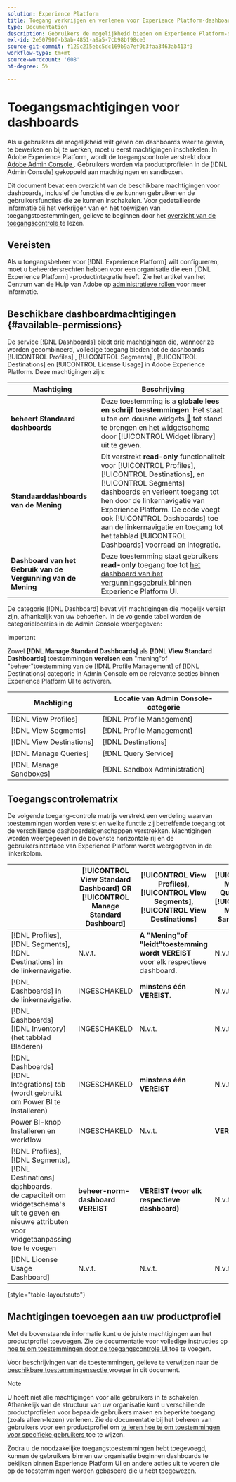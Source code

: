 ```yaml
---
solution: Experience Platform
title: Toegang verkrijgen en verlenen voor Experience Platform-dashboards
type: Documentation
description: Gebruikers de mogelijkheid bieden om Experience Platform-dashboards te bekijken, te bewerken en bij te werken met Adobe Admin Console.
exl-id: 2e50790f-b3ab-4851-a9a5-7cb98bf98ce3
source-git-commit: f129c215ebc5dc169b9a7ef9b3faa3463ab413f3
workflow-type: tm+mt
source-wordcount: '608'
ht-degree: 5%

---
```


# Toegangsmachtigingen voor dashboards

Als u gebruikers de mogelijkheid wilt geven om dashboards weer te geven, te bewerken en bij te werken, moet u eerst machtigingen inschakelen. In Adobe Experience Platform, wordt de toegangscontrole verstrekt door [ Adobe Admin Console ](https://adminconsole.adobe.com/). Gebruikers worden via productprofielen in de [!DNL Admin Console] gekoppeld aan machtigingen en sandboxen.

Dit document bevat een overzicht van de beschikbare machtigingen voor dashboards, inclusief de functies die ze kunnen gebruiken en de gebruikersfuncties die ze kunnen inschakelen. Voor gedetailleerde informatie bij het verkrijgen van en het toewijzen van toegangstoestemmingen, gelieve te beginnen door het [ overzicht van de toegangscontrole ](../access-control/home.md) te lezen.

## Vereisten

Als u toegangsbeheer voor [!DNL Experience Platform] wilt configureren, moet u beheerdersrechten hebben voor een organisatie die een [!DNL Experience Platform] -productintegratie heeft. Zie het artikel van het Centrum van de Hulp van Adobe op [ administratieve rollen ](https://helpx.adobe.com/nl/enterprise/using/admin-roles.html) voor meer informatie.

## Beschikbare dashboardmachtigingen {#available-permissions}

De service [!DNL Dashboards] biedt drie machtigingen die, wanneer ze worden gecombineerd, volledige toegang bieden tot de dashboards [!UICONTROL Profiles] , [!UICONTROL Segments] , [!UICONTROL Destinations] en [!UICONTROL License Usage] in Adobe Experience Platform. Deze machtigingen zijn:

| Machtiging | Beschrijving |
|---|---|
| **beheert Standaard dashboards** | Deze toestemming is a **globale lees en schrijf toestemmingen**. Het staat u toe om douane widgets [&#128279;](./customize/custom-widgets.md) tot stand te brengen en [ het widgetschema ](./customize/edit-schema.md) door [!UICONTROL Widget library] uit te geven. |
| **Standaarddashboards van de Mening** | Dit verstrekt **read-only** functionaliteit voor [!UICONTROL Profiles], [!UICONTROL Destinations], en [!UICONTROL Segments] dashboards en verleent toegang tot hen door de linkernavigatie van Experience Platform. De code voegt ook [!UICONTROL Dashboards] toe aan de linkernavigatie en toegang tot het tabblad [!UICONTROL Dashboards] voorraad en integratie. |
| **Dashboard van het Gebruik van de Vergunning van de Mening** | Deze toestemming staat gebruikers **read-only** toegang toe tot [ het dashboard van het vergunningsgebruik ](./guides/license-usage.md) binnen Experience Platform UI. |

De categorie [!DNL Dashboard] bevat vijf machtigingen die mogelijk vereist zijn, afhankelijk van uw behoeften. In de volgende tabel worden de categorielocaties in de Admin Console weergegeven:

>[!IMPORTANT]
>
>Zowel **[!DNL Manage Standard Dashboards]** als **[!DNL View Standard Dashboards]** toestemmingen **vereisen** een &quot;mening&quot;of &quot;beheer&quot;toestemming van de [!DNL Profile Management] of [!DNL Destinations] categorie in Admin Console om de relevante secties binnen Experience Platform UI te activeren.

| Machtiging | Locatie van Admin Console-categorie |
|---|---|
| [!DNL View Profiles] | [!DNL Profile Management] |
| [!DNL View Segments] | [!DNL Profile Management] |
| [!DNL View Destinations] | [!DNL Destinations] |
| [!DNL Manage Queries] | [!DNL Query Service] |
| [!DNL Manage Sandboxes] | [!DNL Sandbox Administration] |

## Toegangscontrolematrix

De volgende toegang-controle matrijs verstrekt een verdeling waarvan toestemmingen worden vereist en welke functie zij betreffende toegang tot de verschillende dashboardeigenschappen verstrekken. Machtigingen worden weergegeven in de bovenste horizontale rij en de gebruikersinterface van Experience Platform wordt weergegeven in de linkerkolom.

|   | [!UICONTROL View Standard Dashboard] OR [!UICONTROL Manage Standard Dashboard] | [!UICONTROL View Profiles], <br/>[!UICONTROL View Segments], <br/> [!UICONTROL View Destinations] | [!UICONTROL Manage Queries] &amp; [!UICONTROL Manage Sandboxes] | [!UICONTROL View License Usage Dashboard] |
|---|---|---|---|---|
| [!DNL Profiles], <br/>[!DNL Segments], <br/>[!DNL Destinations] in de linkernavigatie. | N.v.t. | **A &quot;Mening&quot;of &quot;leidt&quot;toestemming wordt VEREIST** voor elk respectieve dashboard. | N.v.t. | N.v.t. |
| [!DNL Dashboards] in de linkernavigatie. | INGESCHAKELD | **minstens één VEREIST**. | N.v.t. | N.v.t. |
| [!DNL Dashboards] [!DNL Inventory] <br/> (het tabblad Bladeren) | INGESCHAKELD | N.v.t. | N.v.t. | N.v.t. |
| [!DNL Dashboards] [!DNL Integrations] tab <br/> (wordt gebruikt om Power BI te installeren) | INGESCHAKELD | **minstens één VEREIST** | N.v.t. | N.v.t. |
| Power BI-knop Installeren en workflow | INGESCHAKELD | N.v.t. | **VEREIST** | N.v.t. |
| [!DNL Profiles], <br/>[!DNL Segments], <br/>[!DNL Destinations] dashboards.<br/> de capaciteit om widgetschema&#39;s uit te geven en nieuwe attributen voor widgetaanpassing toe te voegen | **beheer-norm-dashboard VEREIST** | **VEREIST (voor elk respectieve dashboard)** | N.v.t. | N.v.t. |
| [!DNL License Usage Dashboard] | N.v.t. | N.v.t. | N.v.t. | INGESCHAKELD |

{style="table-layout:auto"}

## Machtigingen toevoegen aan uw productprofiel

Met de bovenstaande informatie kunt u de juiste machtigingen aan het productprofiel toevoegen. Zie de documentatie voor volledige instructies op [ hoe te om toestemmingen door de toegangscontrole UI ](../access-control/ui/permissions.md) toe te voegen.

Voor beschrijvingen van de toestemmingen, gelieve te verwijzen naar de [ beschikbare toestemmingensectie ](#available-permissions) vroeger in dit document.

>[!NOTE]
>
>U hoeft niet alle machtigingen voor alle gebruikers in te schakelen. Afhankelijk van de structuur van uw organisatie kunt u verschillende productprofielen voor bepaalde gebruikers maken en beperkte toegang (zoals alleen-lezen) verlenen. Zie de documentatie bij het beheren van gebruikers voor een productprofiel om [ te leren hoe te om toestemmingen voor specifieke gebruikers ](../access-control/ui/users.md) toe te wijzen.

Zodra u de noodzakelijke toegangstoestemmingen hebt toegevoegd, kunnen de gebruikers binnen uw organisatie beginnen dashboards te bekijken binnen Experience Platform UI en andere acties uit te voeren die op de toestemmingen worden gebaseerd die u hebt toegewezen.

